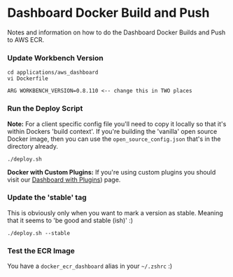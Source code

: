 # Dashboard Docker Build and Push

Notes and information on how to do the Dashboard Docker Builds and Push to AWS ECR.

### Update Workbench Version
```
cd applications/aws_dashboard
vi Dockerfile

ARG WORKBENCH_VERSION=0.8.110 <-- change this in TWO places
```

### Run the Deploy Script
**Note:** For a client specific config file you'll need to copy it locally so that it's within Dockers 'build context'. If you're building the 'vanilla' open source Docker image, then you can use the `open_source_config.json` that's in the directory already.

```
./deploy.sh
```

**Docker with Custom Plugins:** If you're using custom plugins you should visit our [Dashboard with Plugins](dashboard_with_plugins.md)) page.

### Update the 'stable' tag
This is obviously only when you want to mark a version as stable. Meaning that it seems to 'be good and stable (ish)' :)

```
./deploy.sh --stable
```

### Test the ECR Image
You have a `docker_ecr_dashboard` alias in your `~/.zshrc` :)


